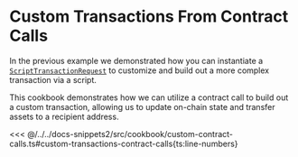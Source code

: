 # Custom Transactions From Contract Calls

In the previous example we demonstrated how you can instantiate a [`ScriptTransactionRequest`](https://fuels-ts-docs-api.vercel.app/classes/_fuel_ts_account.ScriptTransactionRequest.html) to customize and build out a more complex transaction via a script.

This cookbook demonstrates how we can utilize a contract call to build out a custom transaction, allowing us to update on-chain state and transfer assets to a recipient address.

<<< @/../../docs-snippets2/src/cookbook/custom-contract-calls.ts#custom-transactions-contract-calls{ts:line-numbers}
